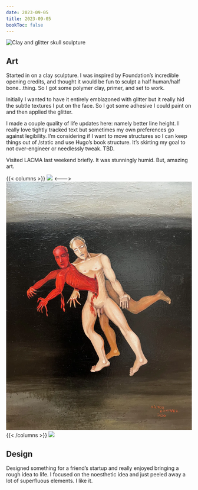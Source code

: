 ```yaml
---
date: 2023-09-05
title: 2023-09-05
bookToc: false
---
```

![Clay and glitter skull sculpture](/img/clay.webp) 
## Art
Started in on a clay sculpture. I was inspired by Foundation’s incredible opening credits, and thought it would be fun to sculpt a half human/half bone…thing. So I got some polymer clay, primer, and set to work. 

Initially I wanted to have it entirely emblazoned with glitter but it really hid the subtle textures I put on the face. So I got some adhesive I could paint on and then applied the glitter. 

I made a couple quality of life updates here: namely better line height. I really love tightly tracked text but sometimes my own preferences go against legibility.  I’m considering if I want to move structures so I can keep things out of /static and use Hugo’s book structure. It’s skirting my goal to not over-engineer or needlessly tweak. TBD. 

Visited LACMA last weekend briefly. It was stunningly humid. But, amazing art. 

{{< columns >}}
![](/lacma0.webp)
<--->
![](lacma2.webp)
{{< /columns >}}
![](/lacma1.webp)

## Design
Designed something for a friend’s startup and really enjoyed bringing a rough idea to life. I focused on the noesthetic idea and just peeled away a lot of superfluous elements. I like it. 